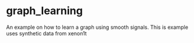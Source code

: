 # graph_learning
An example on how to learn a graph using smooth signals. This is example uses synthetic data from xenon1t
